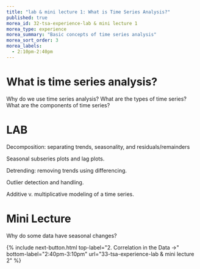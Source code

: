 ```yaml
---
title: "lab & mini lecture 1: What is Time Series Analysis?"
published: true
morea_id: 32-tsa-experience-lab & mini lecture 1
morea_type: experience
morea_summary: "Basic concepts of time series analysis"
morea_sort_order: 3
morea_labels:
  - 2:10pm-2:40pm
---
```


# What is time series analysis?
 Why do we use time series analysis?
 What are the types of time series?
 What are the components of time series? 

# LAB
 Decomposition: separating trends, seasonality, and residuals/remainders

 Seasonal subseries plots and lag plots.
 
 Detrending: removing trends using differencing.
 
 Outlier detection and handling.
 
 Additive v. multiplicative modeling of a time series. 

# Mini Lecture
 Why do some data have seasonal changes?


{% include next-button.html
top-label="2. Correlation in the Data ->"
bottom-label="2:40pm-3:10pm"
url="33-tsa-experience-lab & mini lecture 2" %}
